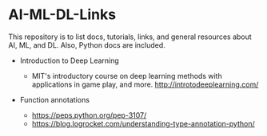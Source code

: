 # AI-ML-DL-Links
This repository is to list docs, tutorials, links, and general resources about AI, ML, and DL. Also, Python docs are included.

- Introduction to Deep Learning
  - MIT's introductory course on deep learning methods with applications in game play, and more.
  http://introtodeeplearning.com/

- Function annotations
  - https://peps.python.org/pep-3107/
  - https://blog.logrocket.com/understanding-type-annotation-python/
